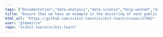 ```yaml
---
tags: ["Documentation","data-analysis","data-science","help-wanted","machine-learning","python","statistics"]
title: "Ensure that we have an example in the docstring of each public function or class"
html_url: "https://github.com/scikit-learn/scikit-learn/issues/27982"
user: "glemaitre"
repo: "scikit-learn/scikit-learn"
---
```


